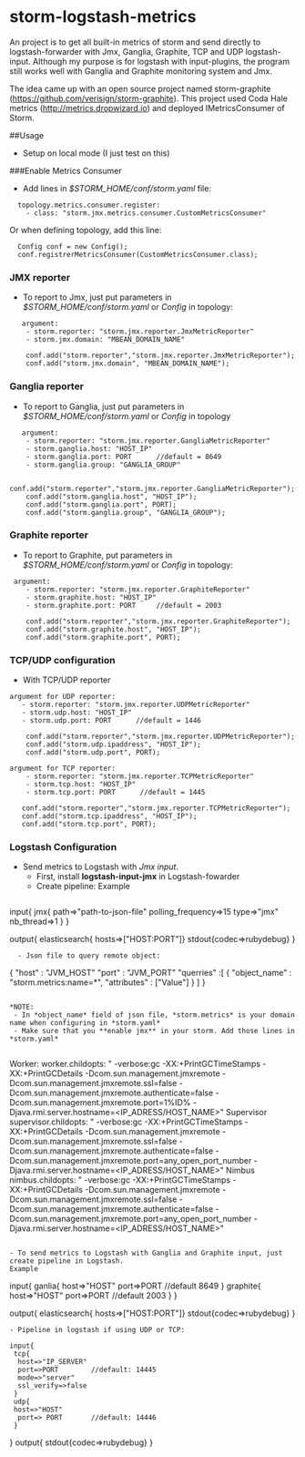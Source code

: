 # storm-logstash-metrics

An project is to get all built-in metrics of storm and send directly to logstash-forwarder with Jmx, Ganglia, Graphite, TCP and UDP logstash-input.
Although my purpose is for logstash with input-plugins, the program still works well with Ganglia and Graphite monitoring system and Jmx.

The idea came up with an open source project named storm-graphite (https://github.com/verisign/storm-graphite).
This project used Coda Hale metrics (http://metrics.dropwizard.io) and deployed IMetricsConsumer of Storm.

##Usage
- Setup on local mode (I just test on this)

###Enable Metrics Consumer
- Add lines in *$STORM_HOME/conf/storm.yaml* file:
```
  topology.metrics.consumer.register:
    - class: "storm.jmx.metrics.consumer.CustomMetricsConsumer"
  ```
  Or when defining topology, add this line:
  ```
  	Config conf = new Config();
  	conf.registrerMetricsConsumer(CustomMetricsConsumer.class);
  ```
### JMX reporter
- To report to Jmx, just put parameters in *$STORM_HOME/conf/storm.yaml* or *Config* in topology:
```  
   argument:
    - storm.reporter: "storm.jmx.reporter.JmxMetricReporter"
    - storm.jmx.domain: "MBEAN_DOMAIN_NAME"
```
```
	conf.add("storm.reporter","storm.jmx.reporter.JmxMetricReporter");
	conf.add("storm.jmx.domain", "MBEAN_DOMAIN_NAME");
```

### Ganglia reporter
- To report to Ganglia, just put parameters in *$STORM_HOME/conf/storm.yaml* or *Config* in topology
```
   argument:
    - storm.reporter: "storm.jmx.reporter.GangliaMetricReporter"
    - storm.ganglia.host: "HOST_IP"
    - storm.ganglia.port: PORT 		//default = 8649
    - storm.ganglia.group: "GANGLIA_GROUP"
```
```
	conf.add("storm.reporter","storm.jmx.reporter.GangliaMetricReporter");
	conf.add("storm.ganglia.host", "HOST_IP");
	conf.add("storm.ganglia.port", PORT);
	conf.add("storm.ganglia.group", "GANGLIA_GROUP");
```

### Graphite reporter
- To report to Graphite, put parameters in *$STORM_HOME/conf/storm.yaml* or *Config* in topology:
```
 argument:
	- storm.reporter: "storm.jmx.reporter.GraphiteReporter"
	- storm.graphite.host: "HOST_IP"
	- storm.graphite.port: PORT		//default = 2003
```	
```
	conf.add("storm.reporter","storm.jmx.reporter.GraphiteReporter");
	conf.add("storm.graphite.host", "HOST_IP");
	conf.add("storm.graphite.port", PORT);
```

### TCP/UDP configuration 
 - With TCP/UDP reporter
 ```
 argument for UDP reporter:
	- storm.reporter: "storm.jmx.reporter.UDPMetricReporter"
	- storm.udp.host: "HOST_IP"
	- storm.udp.port: PORT		//default = 1446
```	
```
	conf.add("storm.reporter","storm.jmx.reporter.UDPMetricReporter");
	conf.add("storm.udp.ipaddress", "HOST_IP");
	conf.add("storm.udp.port", PORT);
```
```
argument for TCP reporter:
	- storm.reporter: "storm.jmx.reporter.TCPMetricReporter"
	- storm.tcp.host: "HOST_IP"
	- storm.tcp.port: PORT		//default = 1445
```
 ```
	conf.add("storm.reporter","storm.jmx.reporter.TCPMetricReporter");
	conf.add("storm.tcp.ipaddress", "HOST_IP");
	conf.add("storm.tcp.port", PORT);
```

### Logstash Configuration
- Send metrics to Logstash with *Jmx input*.
   - First, install **logstash-input-jmx** in Logstash-fowarder
   - Create pipeline: Example
  ```
 input{
   jmx{
       path=>"path-to-json-file"
       polling_frequency=>15
       type=>"jmx"
       nb_thread=>1
   }
}

output{
   elasticsearch{ hosts=>["HOST:PORT"]}
   stdout{codec=>rubydebug}
}
 ```
   - Json file to query remote object:
  ```
  {
  "host" : "JVM_HOST"
  "port" : "JVM_PORT"
  "querries" :[
    {
      "object_name" : "storm.metrics:name=*",
      "attributes" : ["Value"]
    } ]
}
  ```

*NOTE: 
   - In *object_name* field of json file, *storm.metrics* is your domain name when configuring in *storm.yaml*
   - Make sure that you **enable jmx** in your storm. Add those lines in *storm.yaml*
   
   ```
   Worker:
 worker.childopts: " -verbose:gc -XX:+PrintGCTimeStamps -XX:+PrintGCDetails -Dcom.sun.management.jmxremote -Dcom.sun.management.jmxremote.ssl=false -Dcom.sun.management.jmxremote.authenticate=false -Dcom.sun.management.jmxremote.port=1%ID%  -Djava.rmi.server.hostname=<IP_ADRESS/HOST_NAME>"
   Supervisor
supervisor.childopts: " -verbose:gc -XX:+PrintGCTimeStamps -XX:+PrintGCDetails -Dcom.sun.management.jmxremote -Dcom.sun.management.jmxremote.ssl=false -Dcom.sun.management.jmxremote.authenticate=false -Dcom.sun.management.jmxremote.port=any_open_port_number -Djava.rmi.server.hostname=<IP_ADRESS/HOST_NAME>"
   Nimbus
 nimbus.childopts: " -verbose:gc -XX:+PrintGCTimeStamps -XX:+PrintGCDetails -Dcom.sun.management.jmxremote -Dcom.sun.management.jmxremote.ssl=false -Dcom.sun.management.jmxremote.authenticate=false -Dcom.sun.management.jmxremote.port=any_open_port_number -Djava.rmi.server.hostname=<IP_ADRESS/HOST_NAME>"
   ```

- To send metrics to Logstash with Ganglia and Graphite input, just create pipeline in Logstash.
  Example
```
 input{
   ganlia{
       host=>"HOST"
       port=>PORT	//default 8649
   }
   graphite{
   	   host=>"HOST"
   	   port=>PORT	//default 2003
   }
}

output{
   elasticsearch{ hosts=>["HOST:PORT"]}
   stdout{codec=>rubydebug}
}
 ```
- Pipeline in logstash if using UDP or TCP:
```
	input{
	 tcp{
	  host=>"IP_SERVER"
	  port=>PORT		//default: 14445
	  mode=>"server"
	  ssl_verify=>false
	 }
	 udp{
 	 host=>"HOST"
      port=> PORT		//default: 14446
     }
   }
	output{
	 stdout{codec=>rubydebug}
	}
```

